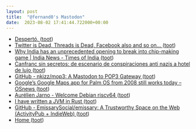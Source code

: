 ```yaml
---
layout: post
title:  "@fernand0's Mastodon"
date:  2023-08-02 17:41:44.722000+00:00
---
```

*  [Despertó. ](https://avecesunafoto.wordpress.com/2023/08/02/desperto-2) ([toot](https://mastodon.social/@fernand0/110821251783530288))
*  [Twitter is Dead, Threads is Dead, Facebook also and so on… ](https://www.uberbin.net/archivos/redes-sociales/twitter-is-dead-threads-is-dead-facebook-also-and-so-on.ph) ([toot](https://mastodon.social/@fernand0/110821201465693184))
*  [ Why India has an unprecedented opening to break into chip-making game \| India News - Times of India ](https://timesofindia.indiatimes.com/india/why-india-has-unprecedented-opening-to-break-into-chip-making-game/articleshow/101989513.cm) ([toot](https://mastodon.social/@fernand0/110820943658748360))
*  [Canfranc sin secretos: de escenario de conspiraciones anti nazis a hotel de lujo  ](https://viajes.nationalgeographic.com.es/lifestyle/canfranc-sin-secretos-escenario-conspiraciones-anti-nazis-hotel-lujo_1953) ([toot](https://mastodon.social/@fernand0/110820778041460294))
*  [GitHub - nkizz/mop3: A Mastodon to POP3 Gateway ](https://github.com/nkizz/mop) ([toot](https://mastodon.social/@fernand0/110820486054695612))
*  [Google’s Google Maps app for Palm OS from 2008 still works today  –  OSnews ](https://www.osnews.com/story/136447/googles-google-maps-app-for-palm-os-from-2008-still-works-today) ([toot](https://mastodon.social/@fernand0/110820182942350250))
*  [Aurélien Jarno - Welcome Debian riscv64 ](https://blog.aurel32.net/welcome-debian-riscv64.htm) ([toot](https://mastodon.social/@fernand0/110820030268654895))
*  [I have written a JVM in Rust ](https://andreabergia.com/blog/2023/07/i-have-written-a-jvm-in-rust) ([toot](https://mastodon.social/@fernand0/110819746391998314))
*  [GitHub - EmissarySocial/emissary: A Trustworthy Space on the Web (ActivityPub + IndieWeb) ](https://github.com/EmissarySocial/emissar) ([toot](https://mastodon.social/@fernand0/110819468496081960))
*  [Home ](https://www.moderncsv.com) ([toot](https://mastodon.social/@fernand0/110819349953764245))
